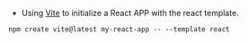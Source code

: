- Using [Vite](https://vitejs.dev/guide/#community-templates) to initialize a React APP with the react template.

``npm create vite@latest my-react-app -- --template react``